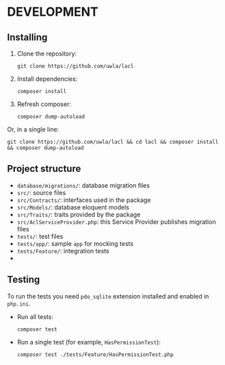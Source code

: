 # DEVELOPMENT

## Installing

1. Clone the repository:
    ```shell
    git clone https://github.com/uwla/lacl
    ```
2. Install dependencies:
    ```shell
    composer install
    ```
3. Refresh composer:
    ```shell
    composer dump-autoload
    ```

Or, in a single line:

```shell
git clone https://github.com/uwla/lacl && cd lacl && composer install && composer dump-autoload
```

## Project structure

- `database/migrations/`: database migration files
- `src/`: source files
- `src/Contracts/`: interfaces used in the package
- `src/Models/`: database eloquent models
- `src/Traits/`: traits provided by the package
- `src/AclServiceProvider.php`: this Service Provider publishes migration files
- `tests/`: test files
- `tests/app/`: sample `app` for mocking tests
- `tests/Feature/`: integration tests
-
## Testing

To run the tests you need `pdo_sqlite` extension installed and enabled in `php.ini`.

* Run all tests:
    ```shell
    composer test
    ```
* Run a single test (for example, `HasPermissionTest`):
    ```shell
    composer test ./tests/Feature/HasPermissionTest.php
    ```